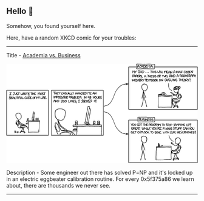 ## Hello 👀

Somehow, you found yourself here.

Here, have a random XKCD comic for your troubles:

-----------------------------------

Title - [Academia vs. Business](https://xkcd.com/664)

![Academia vs. Business](./random_comic.png)

Description - Some engineer out there has solved P=NP and it's locked up in an electric eggbeater calibration routine.  For every 0x5f375a86 we learn about, there are thousands we never see.

-----------------------------------